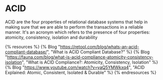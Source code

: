 # ACID

ACID are the four properties of relational database systems that help in making sure that we are able to perform the transactions in a reliable manner. It's an acronym which refers to the presence of four properties: atomicity, consistency, isolation and durability 

{% resources %}
  {% Blog "https://retool.com/blog/whats-an-acid-compliant-database/", "What is ACID Compliant Database?" %}
  {% Blog "https://fauna.com/blog/what-is-acid-compliance-atomicity-consistency-isolation", "What is ACID Compliance?: Atomicity, Consistency, Isolation" %}
  {% Blog "https://www.youtube.com/watch?v=yaQ5YMWkxq4", "ACID Explained: Atomic, Consistent, Isolated & Durable" %}
{% endresources %}
